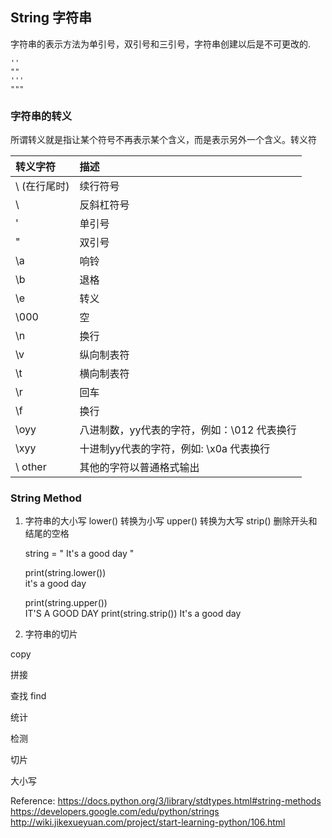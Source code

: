 ## String 字符串 

字符串的表示方法为单引号，双引号和三引号，字符串创建以后是不可更改的. 


    ''
    ""
    '''
    """
    

### 字符串的转义

所谓转义就是指让某个符号不再表示某个含义，而是表示另外一个含义。转义符



转义字符 | 描述 |
:-------|:-------|
 \ (在行尾时)|续行符号|
  \\  |反斜杠符号 |
 \'| 单引号|
 \" | 双引号|
 \a | 响铃 |
 \b | 退格 |
 \e | 转义 |
 \000 | 空 |
  \n | 换行 |
  \v | 纵向制表符 |
  \t | 横向制表符 |
  \r | 回车 |
  \f | 换行 |
  \oyy |   八进制数，yy代表的字符，例如：\012 代表换行 |
  \xyy | 十进制yy代表的字符，例如: \x0a 代表换行 |
  \ other | 其他的字符以普通格式输出 |


### String Method 


1. 字符串的大小写
    lower() 转换为小写
    upper() 转换为大写
    strip() 删除开头和结尾的空格
    
    string = " It's a good day "

    print(string.lower())  
    it's a good day
    
    print(string.upper())  
    IT'S A GOOD DAY
    print(string.strip())
      It's a good day
      
      
2. 字符串的切片




copy

拼接

查找 find

统计

检测

切片

大小写

Reference:
https://docs.python.org/3/library/stdtypes.html#string-methods
https://developers.google.com/edu/python/strings
http://wiki.jikexueyuan.com/project/start-learning-python/106.html 
